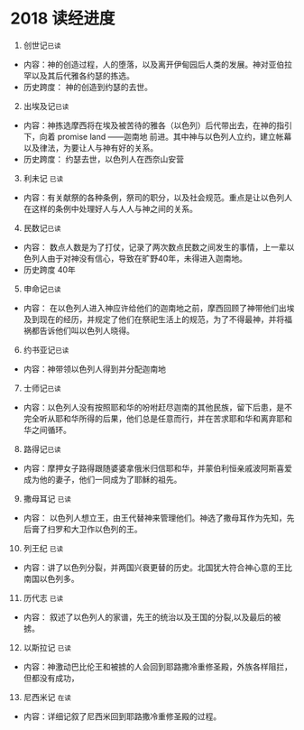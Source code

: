 # 2018 读经进度

1. 创世记`已读`
  * 内容：神的创造过程，人的堕落，以及离开伊甸园后人类的发展。神对亚伯拉罕以及其后代雅各约瑟的拣选。
  * 历史跨度： 神的创造到约瑟的去世。
2. 出埃及记`已读`
  * 内容：神拣选摩西将在埃及被苦待的雅各（以色列）后代带出去，在神的指引下，向着 promise land ——迦南地 前进。其中神与以色列人立约，建立帐幕以及律法，为要让人与神有好的关系。
  * 历史跨度： 约瑟去世，以色列人在西奈山安营
3. 利未记 `已读`
  * 内容：有关献祭的各种条例，祭司的职分，以及社会规范。重点是让以色列人在这样的条例中处理好人与人人与神之间的关系。
4. 民数记`已读`
  * 内容： 数点人数是为了打仗，记录了两次数点民数之间发生的事情，上一辈以色列人由于对神没有信心，导致在旷野40年，未得进入迦南地。
  * 历史跨度 40年
5. 申命记`已读`
  * 内容： 在以色列人进入神应许给他们的迦南地之前，摩西回顾了神带他们出埃及到现在的经历，并规定了他们在祭祀生活上的规范，为了不得最神，并将福祸都告诉他们叫以色列人晓得。
6. 约书亚记`已读`
  * 内容：神带领以色列人得到并分配迦南地
7. 士师记`已读`
  * 内容：以色列人没有按照耶和华的吩咐赶尽迦南的其他民族，留下后患，是不完全听从耶和华所得的后果，他们总是任意而行，并在苦求耶和华和离弃耶和华之间循环。
8. 路得记`已读`
  * 内容：摩押女子路得跟随婆婆拿俄米归信耶和华，并蒙伯利恒亲戚波阿斯喜爱成为他的妻子，他们一同成为了耶稣的祖先。
9. 撒母耳记 `已读`
  * 内容： 以色列人想立王，由王代替神来管理他们。神选了撒母耳作为先知，先后膏了扫罗和大卫作以色列的王。
10. 列王纪 `已读`
  * 内容：讲了以色列分裂，并两国兴衰更替的历史。北国犹大符合神心意的王比南国以色列多。
11. 历代志 `已读`
  * 内容： 叙述了以色列人的家谱，先王的统治以及王国的分裂,以及最后的被掳。
12. 以斯拉记 `已读`
  * 内容：神激动巴比伦王和被掳的人会回到耶路撒冷重修圣殿，外族各样阻拦，但都没有成功，
13. 尼西米记 `在读`
  * 内容：详细记叙了尼西米回到耶路撒冷重修圣殿的过程。
